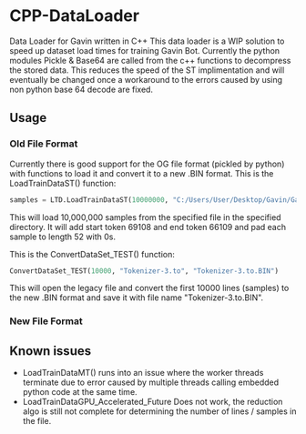 # CPP-DataLoader
Data Loader for Gavin written in C++
This data loader is a WIP solution to speed up dataset load times for training Gavin Bot.
Currently the python modules Pickle & Base64 are called from the c++ functions to decompress the stored data. This reduces the speed of the ST implimentation and will eventually be changed once a workaround to the errors caused by using non python base 64 decode are fixed.

## Usage

### Old File Format
Currently there is good support for the OG file format (pickled by python) with functions to load it and convert it to a new .BIN format.
This is the LoadTrainDataST() function:
```python
samples = LTD.LoadTrainDataST(10000000, "C:/Users/User/Desktop/Gavin/GavinTraining/", "Tokenizer-3.to", 69108,66109, 52, 0)
```
This will load 10,000,000 samples from the specified file in the specified directory. It will add start token 69108 and end token 66109 and pad each sample to length 52 with 0s.

This is the ConvertDataSet_TEST() function:
```python
ConvertDataSet_TEST(10000, "Tokenizer-3.to", "Tokenizer-3.to.BIN")
```
This will open the legacy file and convert the first 10000 lines (samples) to the new .BIN format and save it with file name "Tokenizer-3.to.BIN".

### New File Format

## Known issues

* LoadTrainDataMT() runs into an issue where the worker threads terminate due to error caused by multiple threads calling embedded python code at the same time.
* LoadTrainDataGPU_Accelerated_Future Does not work, the reduction algo is still not complete for determining the number of lines / samples in the file.
